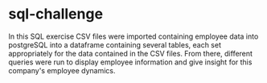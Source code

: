 # sql-challenge
In this SQL exercise CSV files were imported containing employee data into postgreSQL into a dataframe containing several tables, each set appropriately for the data contained in the CSV files. From there, different queries were run to display employee information and give insight for this company's employee dynamics.
